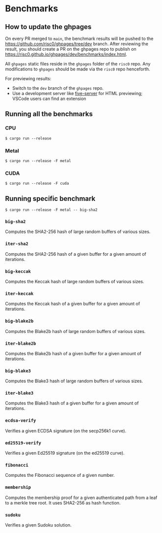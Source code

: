 # Benchmarks

## How to update the ghpages

On every PR merged to `main`, the benchmark results will be pushed to the https://github.com/risc0/ghpages/tree/dev branch. After reviewing the result, you should create a PR on the ghpages repo to publish on https://risc0.github.io/ghpages/dev/benchmarks/index.html.

All `ghpages` static files reside in the `ghpages` folder of the `risc0` repo. Any modifications to `ghpages` should be made via the `risc0` repo henceforth.

For previewing results:

- Switch to the `dev` branch of the `ghpages` repo.
- Use a development server like [five-server](https://github.com/yandeu/five-server) for HTML previewing; VSCode users can find an extension

## Running all the benchmarks

### CPU

```console
$ cargo run --release
```

### Metal

```console
$ cargo run --release -F metal
```

### CUDA

```console
$ cargo run --release -F cuda
```

## Running specific benchmark

```console
$ cargo run --release -F metal -- big-sha2
```

### `big-sha2`

Computes the SHA2-256 hash of large random buffers of various sizes.

### `iter-sha2`

Computes the SHA2-256 hash of a given buffer for a given amount of iterations.

### `big-keccak`

Computes the Keccak hash of large random buffers of various sizes.

### `iter-keccak`

Computes the Keccak hash of a given buffer for a given amount of iterations.

### `big-blake2b`

Computes the Blake2b hash of large random buffers of various sizes.

### `iter-blake2b`

Computes the Blake2b hash of a given buffer for a given amount of iterations.

### `big-blake3`

Computes the Blake3 hash of large random buffers of various sizes.

### `iter-blake3`

Computes the Blake3 hash of a given buffer for a given amount of iterations.

### `ecdsa-verify`

Verifies a given ECDSA signature (on the secp256k1 curve).

### `ed25519-verify`

Verifies a given Ed25519 signature (on the ed25519 curve).

### `fibonacci`

Computes the Fibonacci sequence of a given number.

### `membership`

Computes the membership proof for a given authenticated path from a leaf to a merkle tree root. It uses SHA2-256 as hash function.

### `sudoku`

Verifies a given Sudoku solution.
